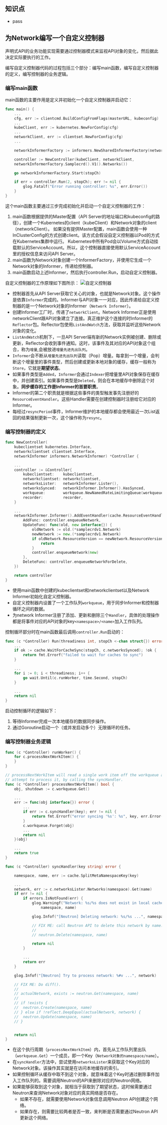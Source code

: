 ## **知识点**
- pass

## **为Network编写一个自定义控制器**
声明式API的业务功能实现需要通过控制器模式来监视API对象的变化，然后据此决定实际要执行的工作。

编写自定义控制器代码的过程包括三个部分：编写main函数，编写自定义控制器的定义，编写控制器的业务逻辑。

### **编写main函数**
main函数的主要作用是定义并初始化一个自定义控制器并启动它：
```go
func main() {
    ...
    cfg, err := clientcmd.BuildConfigFromFlags(masterURL, kubeconfig)
    ...
    kubeClient, err := kubernetes.NewForConfig(cfg)
    ...
    networkClient, err := clientset.NewForConfig(cfg)
    ...

    networkInformerFactory := informers.NewSharedInformerFactory(networkClient, time.Second*30)

    controller := NewController(kubeClient, networkClient,
    networkInformerFactory.Samplecrd().V1().Networks())

    go networkInformerFactory.Start(stopCh)

    if err = controller.Run(2, stopCh); err != nil {
        glog.Fatalf("Error running controller: %s", err.Error())
    }
}
```
这个main函数主要通过三步完成初始化并启动一个自定义控制器的工作：
1. main函数根据提供的Master配置（API Server的地址端口和kubeconfig的路径），创建一个Kubernetes的client（kubeClient）和Network对象的client（networkClient）。
   如果没有提供Master配置，main函数会使用一种InClusterConfig的方式创建client。该方式会假设自定义控制器以Pod的方式在Kubernetes集群中运行。
   Kubernetes中所有Pod会以Volume方式自动挂载默认的ServiceAccount。所以，这个控制器直接使用默认ServiceAccount里的授权信息来访问API Server。
2. main函数为Network对象创建一个InformerFactory，并使用它生成一个Network对象的Informer，传递给控制器。
3. main函数启动上述Informer，然后执行controller.Run，启动自定义控制器。

自定义控制器的工作原理如下图所示：
![自定义控制器](./images/自定义控制器.png)

- 控制器首先从API Server获取它关心的对象，也就是Network对象。这个操作是依靠`Informer`完成的。Informer与API对象一一对应，因此传递给自定义控制器的是一个Network对象的Informer（`Network Informer`）。
- 创建Informer工厂时，传递了`networkClient`。Network Informer正是使用networkClient跟API对象建立了连接。真正维护这个连接的时Informer的`Reflector`包。Reflector包使用`ListAndWatch`方法，获取并监听这些Network对象的变化。
- `ListAndWatch`机制下，一旦API Server端有新的Network实例被创建、删除或更新，Reflector会收到事件通知。这时，该事件及其对应的API对象这个组合，称为`增量`,会被放进`增量先进先出队列`。
- `Informer`会不断从`增量先进先出队列`读取（Pop）增量。每拿到一个增量，会判断这个增量里的事件类型，然后创建或更新本地对象的缓存，缓存一般称为`Store`，它就是**期望状态**。
- 如果事件类型是`Added`，`Informer`会通过`Indexer`把增量里API对象保存在缓存中，并创建索引。如果事件类型是`Deleted`，则会在本地缓存中删除这个对象。**同步缓存的工作是Informer的首要职责**。
- Informer的第二个职责就是根据这些事件的类型触发事先注册好的`ResourceEventHandler`。这些Handler需要在创建控制器时注册给它对应的Informer。
- 每经过`resyncPeriod`事件，Informer维护的本地缓存都会使用最近一次List返回的结果强制更新一次，这个操作称为`resync`。

### **编写控制器的定义**
```go
func NewController(
	kubeclientset kubernetes.Interface,
	networkclientset clientset.Interface,
	networkInformer informers.NetworkInformer) *Controller {

	...
	controller := &Controller{
		kubeclientset:    kubeclientset,
		networkclientset: networkclientset,
		networksLister:   networkInformer.Lister(),
		networksSynced:   networkInformer.Informer().HasSynced,
		workqueue:        workqueue.NewNamedRateLimitingQueue(workqueue.DefaultControllerRateLimiter(), "Networks"),
		recorder:         recorder,
	}

	...
	networkInformer.Informer().AddEventHandler(cache.ResourceEventHandlerFuncs{
		AddFunc: controller.enqueueNetwork,
		UpdateFunc: func(old, new interface{}) {
			oldNetwork := old.(*samplecrdv1.Network)
			newNetwork := new.(*samplecrdv1.Network)
			if oldNetwork.ResourceVersion == newNetwork.ResourceVersion {
				return
			}
			controller.enqueueNetwork(new)
		},
		DeleteFunc: controller.enqueueNetworkForDelete,
	})

	return controller
}
```
- 使用main函数中创建的kubeclientset和networkclientset以及Network Informer初始化自定义控制器。
- 自定义控制器内设置了一个工作队列`workqueue`，用于同步Informer和控制器循环之间的数据。
- 为network Informer注册了添加、更新和删除三个`Handler`，具体的处理操作都是将事件对应的API对象的key`<namespace>/<name>`加入工作队列。

控制循环部分时在main函数最后调用`controller.Run`启动的：
```go
func (c *Controller) Run(threadiness int, stopCh <-chan struct{}) error {
    ...
	if ok := cache.WaitForCacheSync(stopCh, c.networksSynced); !ok {
		return fmt.Errorf("failed to wait for caches to sync")
	}

    ...
	for i := 0; i < threadiness; i++ {
		go wait.Until(c.runWorker, time.Second, stopCh)
	}

    ...
	return nil
}
```
启动控制循环的逻辑如下：
1. 等待Informer完成一次本地缓存的数据同步操作。
2. 通过Goroutine启动一个（或并发启动多个）无限循环的任务。

### **编写控制器业务逻辑**
```go
func (c *Controller) runWorker() {
	for c.processNextWorkItem() {
	}
}

// processNextWorkItem will read a single work item off the workqueue and
// attempt to process it, by calling the syncHandler.
func (c *Controller) processNextWorkItem() bool {
	obj, shutdown := c.workqueue.Get()

    ...
	err := func(obj interface{}) error {
        ...
		if err := c.syncHandler(key); err != nil {
			return fmt.Errorf("error syncing '%s': %s", key, err.Error())
		}
		c.workqueue.Forget(obj)
		...
		return nil
	}(obj)

    ...
	return true
}

func (c *Controller) syncHandler(key string) error {

	namespace, name, err := cache.SplitMetaNamespaceKey(key)

    ...
	network, err := c.networksLister.Networks(namespace).Get(name)
	if err != nil {
		if errors.IsNotFound(err) {
			glog.Warningf("Network: %s/%s does not exist in local cache, will delete it from Neutron ...",
				namespace, name)

			glog.Infof("[Neutron] Deleting network: %s/%s ...", namespace, name)

			// FIX ME: call Neutron API to delete this network by name.
			//
			// neutron.Delete(namespace, name)

			return nil
		}

        ...
		return err
	}

	glog.Infof("[Neutron] Try to process network: %#v ...", network)

	// FIX ME: Do diff().
	//
	// actualNetwork, exists := neutron.Get(namespace, name)
	//
	// if !exists {
	// 	neutron.Create(namespace, name)
	// } else if !reflect.DeepEqual(actualNetwork, network) {
	// 	neutron.Update(namespace, name)
	// }


	return nil
}
```

- 在这个执行周期（`processNextWorkItem`）内，首先从工作队列里出队（`workqueue.Get`）一个成员，即一个Key（`Network对象的namespace/name`）。
- 在`syncHandler`方法中，尝试使用`networksLister`来获取这个Key对应的Network对象。该操作其实就是在访问本地缓存的索引。
- 如果控制循环从缓存中取不到这个对象，就意味着这个Key时通过删除事件加入工作队列的。需要调用Neutron的API来删除对应的Neutron网络。
- 如果能够获取到这个对象，就相当于获取到了期望状态，这时候需要通过Neutron来查询Network对象对应的真实网络是否存在。
  - 如果不存在，就需要使用Network对象信息调用Neutron API创建这个网络。
  - 如果存在，则需要比较两者是否一致，来判断是否需要通过Neutron API更新这个网络。